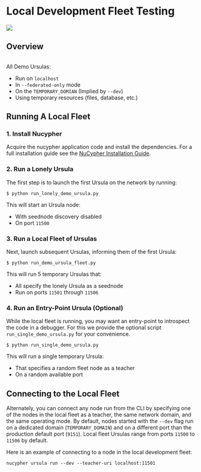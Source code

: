 # Local Development Fleet Testing

![](https://lh3.googleusercontent.com/u7OEMBBCZjPEZunlVJFC5kR7_2k2FEJWnkzQEB_P0JW-28wtmhFJbE_7M5Ludcuh9yJKXpM8ENKV3QXT4xq3ZGLbzGQMxSm6emo_rR0vLJBnXy0-LiwXPExIDE9F0bSbPV-27bKSS5Rohyl5magLvmFvYRZr9w7MUnoGifhLma0EpQBsRpiTJRVat8ceoxj-7xN3SA9_7BmvuzCbs6xj4KjMAzjkEEaW4t52KSmMeP3X_dc6GbCkIdo1t13Vg09bC5k1kyAYStrbgXx2wWiA5p3N_9TISWgTez4A2Wn1f36DB8V-sOCp5w51u9sUWjGtXZCWsFuUWtB7e3Far2SAnaOYfFNmf4cn0q81R9u5YannkZberqPT9MEhhJA7PRbB1NRRI4a5N_406NoyQlSZHXweC-KQ74Vn147BmJ3UeZETKILCUGk8OpD_qUZ89Rz3R1HUoSpvO9fDIHeZbcB-KXE-wCIRXynMgOunQWP5vy_nZj8mMeOIzlMxorC2uUotToNfjZFPRbMPflz_z-5jE6aYIWf7d8OOgUbOKp_Rw9dJDpZYJAIfwVglYPYMQUyRkkpNzApS6QJCpGtOh_c-b5Kc1mFUpyD-BO3KLHKorNdH1Pnq15D1rLZ8JQ-WjsGDkMEUsndLQt8giYU5hY5NQGg8wMN8LduFZlfi0uRHEc9LiiBmCJCtZ6Fcvltk1WAhhf0k5gpAUwKIogko9w=w1308-h982-no)

## Overview

``` note:: Currently only "Federated Only" mode is supported for local fleets
```

All Demo Ursulas:
 * Run on `localhost`
 * In `--federated-only` mode
 * On the `TEMPORARY_DOMIAN` (Implied by `--dev`)
 * Using temporary resources (files, database, etc.)


## Running A Local Fleet

### 1. Install Nucypher

Acquire the nucypher application code and install the dependencies.
For a full installation guide see the [NuCypher Installation Guide](/guides/installation_guide).

### 2. Run a Lonely Ursula

The first step is to launch the first Ursula on the network by running:

`$ python run_lonely_demo_ursula.py`

This will start an Ursula node:
 * With seednode discovery disabled
 * On port `11500`

### 3. Run a Local Fleet of Ursulas

Next, launch subsequent Ursulas, informing them of the first Ursula:

`$ python run_demo_ursula_fleet.py`

This will run 5 temporary Ursulas that:
 * All specify the lonely Ursula as a seednode
 * Run on ports `11501` through `11506`

### 4. Run an Entry-Point Ursula (Optional)

While the local fleet is running, you may want an entry-point to introspect the code in a debugger.
For this we provide the optional script `run_single_demo_ursula.py` for your convenience.

`$ python run_single_demo_ursula.py`

This will run a single temporary Ursula:
 * That specifies a random fleet node as a teacher
 * On a random available port

## Connecting to the Local Fleet

Alternately, you can connect any node run from the CLI by specifying one of the nodes
in the local fleet as a teacher, the same network domain, and the same operating mode.
By default, nodes started with the `--dev` flag run on a dedicated domain (`TEMPORARY_DOMAIN`) and
on a different port than the production default port (`9151`).
Local fleet Ursulas range from ports `11500` to `11506` by default.

Here is an example of connecting to a node in the local development fleet:

`nucypher ursula run --dev --teacher-uri localhost:11501`

``` note:: The local development fleet is an *example* meant to demonstrate how to design and use your own local fleet.
```
